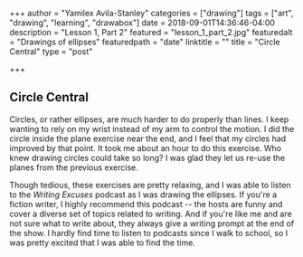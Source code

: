 +++
author = "Yamilex Avila-Stanley"
categories = ["drawing"]
tags = ["art", "drawing", "learning", "drawabox"]
date = 2018-09-01T14:36:46-04:00
description = "Lesson 1, Part 2"
featured = "lesson_1_part_2.jpg"
featuredalt = "Drawings of ellipses"
featuredpath = "date"
linktitle = ""
title = "Circle Central"
type = "post"

+++

## Circle Central

Circles, or rather ellipses, are much harder to do properly than lines. I keep wanting to rely on my wrist instead of my arm to control the motion. I did the circle inside the plane exercise near the end, and I feel that my circles had improved by that point. It took me about an hour to do this exercise. Who knew drawing circles could take so long? I was glad they let us re-use the planes from the previous exercise.

Though tedious, these exercises are pretty relaxing, and I was able to listen to the *Writing Excuses* podcast as I was drawing the ellipses. If you're a fiction writer, I highly recommend this podcast -- the hosts are funny and cover a diverse set of topics related to writing. And if you're like me and are not sure what to write about, they always give a writing prompt at the end of the show. I hardly find time to listen to podcasts since I walk to school, so I was pretty excited that I was able to find the time.
